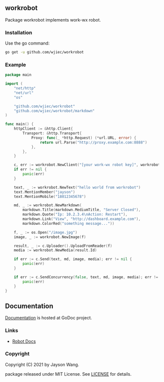 workrobot
---------

Package workrobot implements work-wx robot.


### Installation

Use the go command:
```bash
go get -u github.com/wjiec/workrobot
```


### Example

```go
package main

import (
	"net/http"
	"net/url"
	"os"

	"github.com/wjiec/workrobot"
	"github.com/wjiec/workrobot/markdown"
)

func main() {
	httpClient := &http.Client{
		Transport: &http.Transport{
			Proxy: func(_ *http.Request) (*url.URL, error) {
				return url.Parse("http://proxy.example.com:8888")
			},
		},
	}

	c, err := workrobot.NewClient("[your work-wx robot key]", workrobot.WithHttpClient(httpClient))
	if err != nil {
		panic(err)
	}

	text, _ := workrobot.NewText("hello world from workrobot")
	text.MentionMember("jayson")
	text.MentionMobile("18012345678")

	md, _ := workrobot.NewMarkdown(
		markdown.Title(markdown.MediumTitle, "Server Closed"),
		markdown.Quote("Ip: 10.2.3.4\nAction: Restart"),
		markdown.Link("View", "http://dashboard.example.com"),
		markdown.ColorRed("something message..."))

	f, _ := os.Open("/image.jpg")
	image, _ := workrobot.NewImage(f)

	result, _ := c.Uploader().UploadFromReader(f)
	media := workrobot.NewMedia(result.Id)

	if err := c.Send(text, md, image, media); err != nil {
		panic(err)
	}

	if err := c.SendConcurrency(false, text, md, image, media); err != nil {
		panic(err)
	}
}
```


## Documentation

[Documentation](http://godoc.org/github.com/wjiec/workrobot) is hosted at GoDoc project.


### Links
* [Robot Docs](https://work.weixin.qq.com/api/doc/90000/90136/91770)


### Copyright

Copyright (C) 2021 by Jayson Wang.

package released under MIT License.
See [LICENSE](https://github.com/wjiec/workrobot/blob/master/LICENSE) for details.
